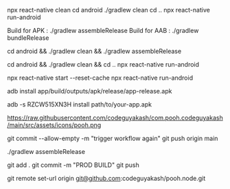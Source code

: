npx react-native clean
cd android
./gradlew clean
cd ..
npx react-native run-android

Build for APK : ./gradlew assembleRelease Build for AAB : ./gradlew bundleRelease

cd android && ./gradlew clean && ./gradlew assembleRelease

cd android && ./gradlew clean && cd .. npx react-native run-android

npx react-native start --reset-cache
npx react-native run-android

adb install app/build/outputs/apk/release/app-release.apk

adb -s RZCW515XN3H install path/to/your-app.apk

https://raw.githubusercontent.com/codeguyakash/com.pooh.codeguyakash/main/src/assets/icons/pooh.png

git commit --allow-empty -m "trigger workflow again"
git push origin main

./gradlew assembleRelease

git add .
git commit -m "PROD BUILD"
git push

git remote set-url origin git@github.com:codeguyakash/pooh.node.git
